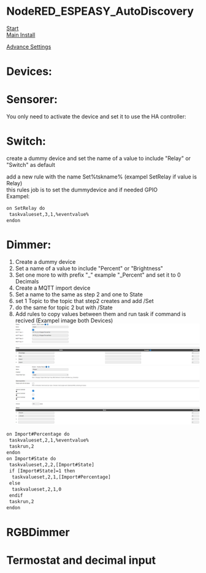 # NodeRED_ESPEASY_AutoDiscovery  
[Start](Readme.md)  
[Main Install](MainInstall.md)  
<!--[Start](Readme.md)  --> 
[Advance Settings](Advance.md)  


# Devices:

# Sensorer:
You only need to activate the device and set it to use the HA controller:



# Switch:
create a dummy device and set the name of a value to include "Relay" or "Switch" as default  

add a new rule with the name Set%tskname% (exampel SetRelay if value is Relay)   
this rules job is to set the dummydevice and if needed GPIO  
Exampel:  
```
on SetRelay do
 taskvalueset,3,1,%eventvalue%
endon
```

# Dimmer:
1. Create a dummy device 
2. Set a name of a value to include "Percent" or "Brightness"
3. Set one more to with prefix "_" example "_Percent" and set it to 0 Decimals
3. Create a MQTT import device
4. Set a name to the same as step 2 and one to State
5. set 1 Topic to the topic that step2 creates and add /Set
6. do the same for topic 2 but with /State
7. Add rules to copy values between them and run task if command is recived
(Exampel image both Devices)
![MQTT Import](Dimmer_MQTTImport.PNG)
![Dummy Device](Dimmer_DummyDevice.PNG)
```
on Import#Percentage do
 taskvalueset,2,1,%eventvalue%
 taskrun,2
endon
on Import#State do
 taskvalueset,2,2,[Import#State]
 if [Import#State]=1 then
  taskvalueset,2,1,[Import#Percentage]
 else
  taskvalueset,2,1,0
 endif
 taskrun,2
endon
```
# RGBDimmer

# Termostat and decimal input
